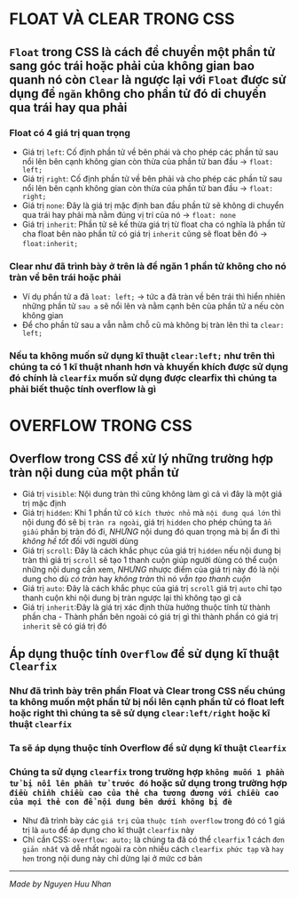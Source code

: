 # FLOAT VÀ CLEAR TRONG CSS
## `Float` trong CSS là cách để chuyển một phần tử sang góc trái hoặc phải của không gian bao quanh nó còn `Clear` là ngược lại với `Float` được sử dụng để `ngăn` không cho phần tử đó di chuyển qua trái hay qua phải
### Float có 4 giá trị quan trọng
* Giá trị `left`: Cố định phần tử về bên phái và cho phép các phần tử sau nổi lên bên cạnh không gian còn thừa của phần tử ban đầu -> `float: left;`
* Giá trị `right`: Cố định phần tử về bên phải và cho phép các phần tử sau nổi lên bên cạnh không gian còn thừa của phần tử ban đầu -> `float: right;`
* Giá trị `none`: Đây là giá trị mặc định ban đầu phần tử sẽ không di chuyển qua trái hay phải mà nằm đúng vị trí của nó -> `float: none`
* Giá trị `inherit`: Phần tử sẽ kế thừa giá trị từ float cha có nghĩa là phần tử cha float bên nào phần tử có giá trị `inherit` cũng sẽ float bên đó -> `float:inherit;`
### Clear như đã trình bày ở trên là để ngăn 1 phần tử không cho nó tràn về bên trái hoặc phải
* Ví dụ phần tử a đã `loat: left;` -> tức a đã tràn về bên trái thì hiển nhiên những phần tử `sau a` sẽ nổi lên và nằm cạnh bên của phần tử a nếu còn không gian
* Để cho phần tử sau a vẫn nằm chỗ cũ mà không bị tràn lên thì ta `clear: left;`
### Nếu ta không muốn sử dụng kĩ thuật `clear:left;` như trên thì chúng ta có 1 kĩ thuật nhanh hơn và khuyến khích được sử dụng đó chính là `clearfix` muốn sử dụng được clearfix thì chúng ta phải biết thuộc tính overflow là gì
# OVERFLOW TRONG CSS
## Overflow trong CSS để xử lý những trường hợp tràn nội dung của một phần tử
* Giá trị `visible`: Nội dung tràn thì cũng không làm gì cả vì đây là một giá trị mặc định
* Giá trị `hidden`: Khi 1 phần tử có `kích thước nhỏ` mà `nội dung quá lớn` thì nội dung đó sẽ bị `tràn ra ngoài`, giá trị `hidden` cho phép chúng ta `ẩn giấu` phần bị tràn đó đi, *NHƯNG* nội dung đó quan trọng mà bị ẩn đi thì *không hề tốt* đối với người dùng
* Giá trị `scroll`: Đây là cách khắc phục của giá trị `hidden` nếu nội dung bị tràn thì giá trị `scroll` sẽ tạo 1 thanh cuộn giúp người dùng có thể cuộn những nội dung cần xem, *NHƯNG* nhược điểm của giá trị này đó là nội dung cho dù *có tràn* hay *không tràn* thì nó *vẫn tạo thanh cuộn*
* Giá trị `auto`: Đây là cách khắc phục của giá trị `scroll` giá trị `auto` chỉ tạo thanh cuộn khi nội dung bị tràn ngược lại thì không tạo gì cả
* Giá trị `inherit`:Đây là giá trị xác định thừa hưởng thuộc tính từ thành phần cha - Thành phần bên ngoài có giá trị gì thì thành phần có giá trị `inherit` sẽ có giá trị đó
## Áp dụng thuộc tính `Overflow` để sử dụng kĩ thuật `Clearfix`
### Như đã trình bày trên phần Float và Clear trong CSS nếu chúng ta không muốn một phần tử bị nổi lên cạnh phần tử có float left hoặc right thì chúng ta sẽ sử dụng `clear:left/right` hoặc kĩ thuật `clearfix`
### Ta sẽ áp dụng thuộc tính Overflow để sử dụng kĩ thuật `Clearfix`
### Chúng ta sử dụng `clearfix` trong trường hợp `không muốn 1 phần tử bị nổi lên phần tử trước đó` hoặc sử dụng trong trường hợp `điều chỉnh chiều cao của thẻ cha tương đương với chiều cao của mọi thẻ con để nội dung bên dưới không bị đè`
* Như đã trình bày các `giá trị` của `thuộc tính overflow` trong đó có 1 giá trị là `auto` để áp dụng cho kĩ thuật `clearfix` này
* Chỉ cần CSS: `overflow: auto;` là chúng ta đã có thể `clearfix` 1 cách `đơn giản nhất` và dễ nhất ngoài ra còn nhiều cách `clearfix phức tạp` và `hay hơn` trong nội dung này chỉ dừng lại ở mức cơ bản
 <hr>
 
 *Made by Nguyen Huu Nhan*
